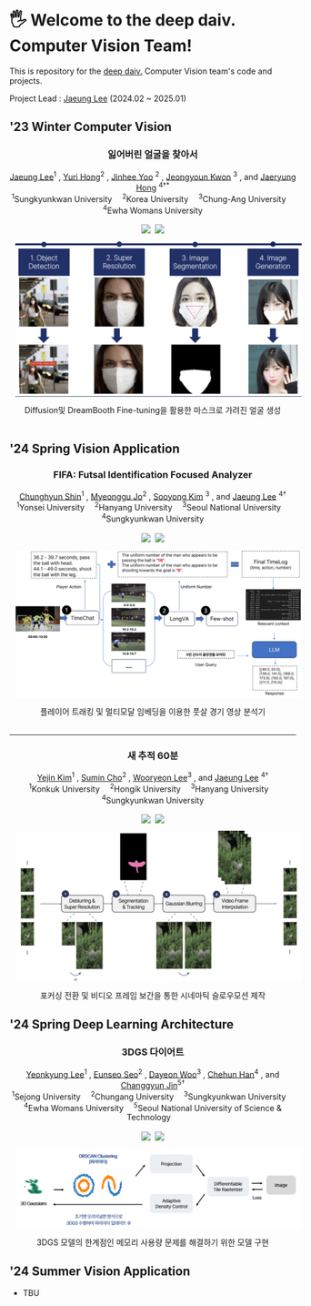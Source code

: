 # 🖐️ Welcome to the deep daiv. Computer Vision Team!
This is repository for the [deep daiv.](https://deepdaiv.oopy.io/) Computer Vision team's code and projects.  

Project Lead : [Jaeung Lee](https://github.com/gnueaj) (2024.02 ~ 2025.01)


## '23 Winter Computer Vision

<div align="center">
<h3> 잃어버린 얼굴을 찾아서 </h3>

[Jaeung Lee](https://github.com/gnueaj)<sup>1</sup>
, [Yuri Hong](https://github.com/glasshong)<sup>2</sup>
, [Jinhee Yoo](https://github.com/Geniefree) <sup>2</sup>
, [Jeongyoun Kwon](https://github.com/kyuleeee) <sup>3</sup>
, and [Jaeryung Hong](https://github.com/Jar199) <sup>4&dagger;*</sup>
<br>
<sup>1</sup>Sungkyunkwan University&emsp;
<sup>2</sup>Korea University&emsp;
<sup>3</sup>Chung-Ang University&emsp;
<sup>4</sup>Ewha Womans University<br>
<br>
<a href="https://deep-daiv-computer-vision.github.io/mask_removal/"><img src='https://img.shields.io/badge/Project Page-Mask Removal-blue'></a>&nbsp;
<a href='https://github.com/deep-daiv-Computer-Vision/mask_removal'><img src='https://img.shields.io/badge/Code-Mask Removal-red'></a><br>
<img src="./images/pipeline_mask.jpg" width="600" style="padding:10px;"><br>
Diffusion및 DreamBooth Fine-tuning을 활용한 마스크로 가려진 얼굴 생성 <br>
<br>
</div>

## '24 Spring Vision Application  
<div align="center">
<h3> FIFA: Futsal Identification Focused Analyzer </h3>

[Chunghyun Shin](https://github.com/chung-codes)<sup>1</sup>
, [Myeonggu Jo](https://github.com/MyeongGuJo)<sup>2</sup>
, [Sooyong Kim](https://github.com/ksyint) <sup>3</sup>
, and [Jaeung Lee](https://github.com/gnueaj) <sup>4&dagger;</sup>
<br>
<sup>1</sup>Yonsei University&emsp;
<sup>2</sup>Hanyang University&emsp;
<sup>3</sup>Seoul National University&emsp;
<sup>4</sup>Sungkyunkwan University<br>
<br>
<a href="https://deep-daiv-computer-vision.github.io/Skeleton/"><img src='https://img.shields.io/badge/Project Page-FIFA(TBU)-blue'></a>&nbsp;
<a href='https://github.com/deep-daiv-Computer-Vision/Skeleton'><img src='https://img.shields.io/badge/Code-FIFA(TBU)-red'></a><br>
<img src="./images/pipeline_skeleton.png" width="600" style="padding:10px;"><br>
플레이어 트래킹 및 멀티모달 임베딩을 이용한 풋살 경기 영상 분석기 <br>
<br>
</div>

---
<div align="center">
<h3> 새 추적 60분 </h3>

[Yejin Kim](https://github.com/Jin1025)<sup>1</sup>
, [Sumin Cho](https://github.com/rillbrill)<sup>2</sup>
, [Wooryeon Lee](https://github.com/dnflslwlq)<sup>3</sup>
, and [Jaeung Lee](https://github.com/gnueaj) <sup>4&dagger;</sup>
<br>
<sup>1</sup>Konkuk University&emsp;
<sup>2</sup>Hongik University&emsp;
<sup>3</sup>Hanyang University&emsp;
<sup>4</sup>Sungkyunkwan University<br>
<br>
<a href="https://deep-daiv-computer-vision.github.io/ViP/"><img src='https://img.shields.io/badge/Project Page-Bird Tracker-blue'></a>&nbsp;
<a href='https://github.com/deep-daiv-Computer-Vision/ViP'><img src='https://img.shields.io/badge/Code-Bird Tracker-red'></a><br>
<img src="./images/pipeline_vip.png" width="600" style="padding:10px;"><br>
포커싱 전환 및 비디오 프레임 보간을 통한 시네마틱 슬로우모션 제작 <br>
</div>

## '24 Spring Deep Learning Architecture
<div align="center">
<h3> 3DGS 다이어트 </h3>

[Yeonkyung Lee](https://github.com/dusruddl2)<sup>1</sup>
, [Eunseo Seo](https://github.com/tjdmstj)<sup>2</sup>
, [Dayeon Woo](https://github.com/yeonyeonn)<sup>3</sup>
, [Chehun Han](https://github.com/chechae)<sup>4</sup>
, and [Changgyun Jin](https://github.com/jcg6074)<sup>5&dagger;</sup>
<br>
<sup>1</sup>Sejong University&emsp;
<sup>2</sup>Chungang University&emsp;
<sup>3</sup>Sungkyunkwan University&emsp;<br>
<sup>4</sup>Ewha Womans University&emsp;
<sup>5</sup>Seoul National University of Science & Technology&emsp;<br>
<br>
<a href="https://deep-daiv-computer-vision.github.io/3DGS_DIET/"><img src='https://img.shields.io/badge/Project Page-3DGS DIET-blue'></a>&nbsp;
<a href='https://github.com/deep-daiv-Computer-Vision/3DGS_DIET/'><img src='https://img.shields.io/badge/Code-3DGS DIET-red'></a><br>
<img src="./images/pipeline_3dgs.png" width="600" style="padding:10px;"><br>
3DGS 모델의 한계점인 메모리 사용량 문제를 해결하기 위한 모델 구현 <br>
</div>

## '24 Summer Vision Application
- TBU
